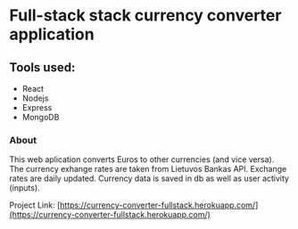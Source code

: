 # Full-stack stack currency converter application


## Tools used:
- React
- Nodejs
- Express
- MongoDB


### About 
This web aplication converts Euros to other currencies (and vice versa). The currency exhange rates are taken from Lietuvos Bankas API. Exchange rates are daily updated. Currency data is saved in db as well as user activity (inputs).


Project Link: [https://currency-converter-fullstack.herokuapp.com/](https://currency-converter-fullstack.herokuapp.com/)

